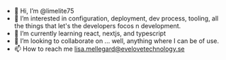 - 👋 Hi, I’m @limelite75
- 👀 I’m interested in configuration, deployment, dev process, tooling, all the things that let's the developers focos n development.
- 🌱 I’m currently learning react, nextjs, and typescript
- 💞️ I’m looking to collaborate on ... well, anything where I can be of use.
- 📫 How to reach me lisa.mellegard@evelovetechnology.se

<!---
limelite75/limelite75 is a ✨ special ✨ repository because its `README.md` (this file) appears on your GitHub profile.
You can click the Preview link to take a look at your changes.
--->
